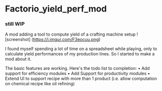 # Factorio_yield_perf_mod
### still WIP
A mod adding a tool to compute yield of a crafting machine setup
![screenshot] (https://i.imgur.com/F3eocuu.png)

I found myself spending a lot of time on a spreadsheet while playing, only to calculate yield performances of my production lines.
So I started to make a mod about it.

The basic features are working.
Here's the todo list to completion:
• Add support for efficiency modules
• Add Support for productivity modules
• Extend UI to support recipe with more than 1 product (i.e. allow computation on chemical recipe like oil refining)


